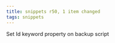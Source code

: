 ```yaml
---
title: snippets r50, 1 item changed
tags: snippets
---
```


Set Id keyword property on backup script
